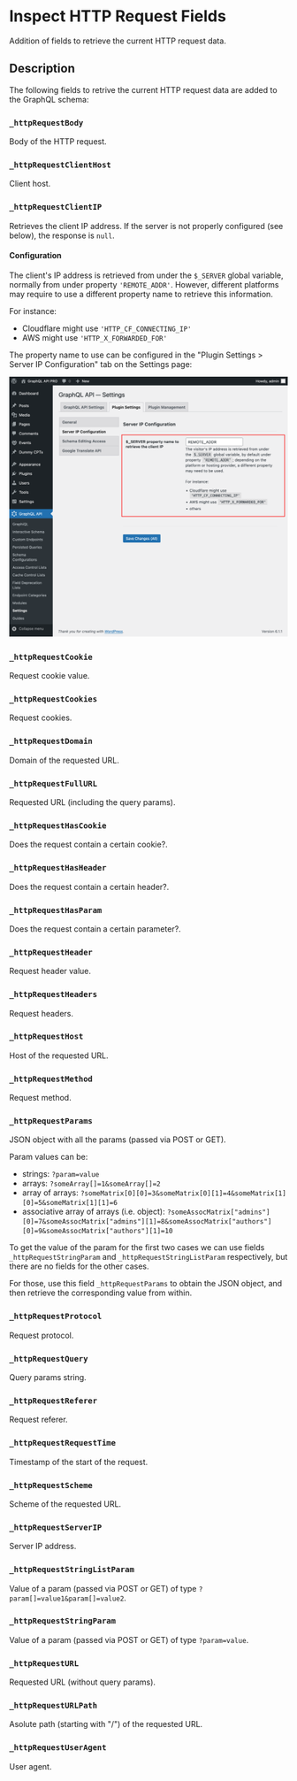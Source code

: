 # Inspect HTTP Request Fields

Addition of fields to retrieve the current HTTP request data.

## Description

The following fields to retrive the current HTTP request data are added to the GraphQL schema:

### `_httpRequestBody`

Body of the HTTP request.

### `_httpRequestClientHost`

Client host.

### `_httpRequestClientIP`

Retrieves the client IP address. If the server is not properly configured (see below), the response is `null`.

#### Configuration

The client's IP address is retrieved from under the `$_SERVER` global variable, normally from under property `'REMOTE_ADDR'`. However, different platforms may require to use a different property name to retrieve this information.

For instance:

- Cloudflare might use `'HTTP_CF_CONNECTING_IP'`
- AWS might use `'HTTP_X_FORWARDED_FOR'`

The property name to use can be configured in the "Plugin Settings > Server IP Configuration" tab on the Settings page:

![Configuring the $_SERVER property name to retrieve the client IP](../../images/settings-general-client-ip-address-server-property-name.png "Configuring the $_SERVER property name to retrieve the client IP")

### `_httpRequestCookie`

Request cookie value.

### `_httpRequestCookies`

Request cookies.

### `_httpRequestDomain`

Domain of the requested URL.

### `_httpRequestFullURL`

Requested URL (including the query params).

### `_httpRequestHasCookie`

Does the request contain a certain cookie?.

### `_httpRequestHasHeader`

Does the request contain a certain header?.

### `_httpRequestHasParam`

Does the request contain a certain parameter?.

### `_httpRequestHeader`

Request header value.

### `_httpRequestHeaders`

Request headers.

### `_httpRequestHost`

Host of the requested URL.

### `_httpRequestMethod`

Request method.

### `_httpRequestParams`

JSON object with all the params (passed via POST or GET).

Param values can be:

- strings: `?param=value`
- arrays: `?someArray[]=1&someArray[]=2`
- array of arrays: `?someMatrix[0][0]=3&someMatrix[0][1]=4&someMatrix[1][0]=5&someMatrix[1][1]=6`
- associative array of arrays (i.e. object): `?someAssocMatrix["admins"][0]=7&someAssocMatrix["admins"][1]=8&someAssocMatrix["authors"][0]=9&someAssocMatrix["authors"][1]=10`

To get the value of the param for the first two cases we can use fields `_httpRequestStringParam` and `_httpRequestStringListParam` respectively, but there are no fields for the other cases.

For those, use this field `_httpRequestParams` to obtain the JSON object, and then retrieve the corresponding value from within.

### `_httpRequestProtocol`

Request protocol.

### `_httpRequestQuery`

Query params string.

### `_httpRequestReferer`

Request referer.

### `_httpRequestRequestTime`

Timestamp of the start of the request.

### `_httpRequestScheme`

Scheme of the requested URL.

### `_httpRequestServerIP`

Server IP address.

### `_httpRequestStringListParam`

Value of a param (passed via POST or GET) of type `?param[]=value1&param[]=value2`.

### `_httpRequestStringParam`

Value of a param (passed via POST or GET) of type `?param=value`.

### `_httpRequestURL`

Requested URL (without query params).

### `_httpRequestURLPath`

Asolute path (starting with "/") of the requested URL.

### `_httpRequestUserAgent`

User agent.
